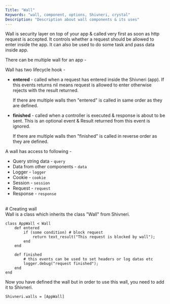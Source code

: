 ```yaml
---
Title: "Wall"
Keywords: "wall, component, options, Shivneri, crystal"
Description: "Description about wall components & its uses"
---
```


Wall is security layer on top of your app & called very first as soon as http request is accepted. It controls whether a request should be allowed to enter inside the app. It can also be used to do some task and pass data inside app.

There can be multiple wall for an app -

Wall has two lifecycle hook -

* **entered** - called when a request has entered inside the Shivneri (app). If this events returns nil means request is allowed to enter otherwise rejects with the result returned.

    If there are multiple walls then "entered" is called in same order as they are defined.
    
* **finished** - called when a controller is executed & response is about to be sent. This is an optional event & Result returned from this event is ignored.

    If there are multiple walls then "finished" is called in reverse order as they are defined.


A wall has access to following - 

* Query string data - `query`
* Data from other components -  `data`
* Logger - `logger`
* Cookie - `cookie`
* Session - `session`
* Request - `request`
* Response - `response`

<br>
# Creating wall

<br>
Wall is a class which inherits the class "Wall" from Shivneri.

```
class AppWall < Wall
    def entered
        if (some condition) # block request
            return text_result("This request is blocked by wall");
        end
    end

    def finished
        # this events can be used to set headers or log datas etc
        logger.debug("request finished");
    end
end
```

Now you have defined the wall but in order to use this wall, you need to add it to Shivneri.

```
Shivneri.walls = [AppWall]
```